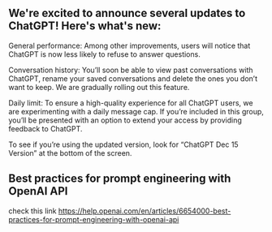 ## We're excited to announce several updates to ChatGPT! Here's what's new:

General performance: Among other improvements, users will notice that ChatGPT is now less likely to refuse to answer questions. 

Conversation history: You’ll soon be able to view past conversations with ChatGPT, rename your saved conversations and delete the ones you don’t want to keep. We are gradually rolling out this feature.

Daily limit: To ensure a high-quality experience for all ChatGPT users, we are experimenting with a daily message cap. If you’re included in this group, you’ll be presented with an option to extend your access by providing feedback to ChatGPT. 

To see if you’re using the updated version, look for “ChatGPT Dec 15 Version” at the bottom of the screen.


## Best practices for prompt engineering with OpenAI API
check this link https://help.openai.com/en/articles/6654000-best-practices-for-prompt-engineering-with-openai-api
